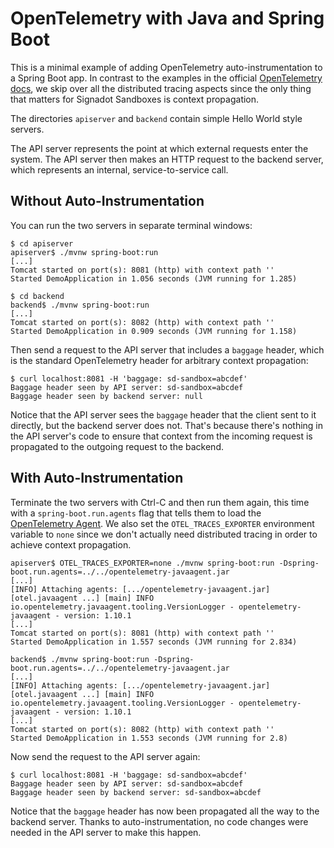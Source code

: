 # OpenTelemetry with Java and Spring Boot

This is a minimal example of adding OpenTelemetry auto-instrumentation to a Spring Boot app.
In contrast to the examples in the official [OpenTelemetry docs](https://opentelemetry.io/docs/instrumentation/java/examples/),
we skip over all the distributed tracing aspects since the only thing that matters
for Signadot Sandboxes is context propagation.

The directories `apiserver` and `backend` contain simple Hello World style servers.

The API server represents the point at which external requests enter the system.
The API server then makes an HTTP request to the backend server, which represents
an internal, service-to-service call.

## Without Auto-Instrumentation

You can run the two servers in separate terminal windows:

```console
$ cd apiserver
apiserver$ ./mvnw spring-boot:run
[...]
Tomcat started on port(s): 8081 (http) with context path ''
Started DemoApplication in 1.056 seconds (JVM running for 1.285)
```

```console
$ cd backend
backend$ ./mvnw spring-boot:run
[...]
Tomcat started on port(s): 8082 (http) with context path ''
Started DemoApplication in 0.909 seconds (JVM running for 1.158)
```

Then send a request to the API server that includes a `baggage` header, which is
the standard OpenTelemetry header for arbitrary context propagation:

```console
$ curl localhost:8081 -H 'baggage: sd-sandbox=abcdef'
Baggage header seen by API server: sd-sandbox=abcdef
Baggage header seen by backend server: null
```

Notice that the API server sees the `baggage` header that the client sent to it
directly, but the backend server does not. That's because there's nothing in the
API server's code to ensure that context from the incoming request is propagated
to the outgoing request to the backend.

## With Auto-Instrumentation

Terminate the two servers with Ctrl-C and then run them again, this time with
a `spring-boot.run.agents` flag that tells them to load the [OpenTelemetry Agent](https://opentelemetry.io/docs/instrumentation/java/automatic/).
We also set the `OTEL_TRACES_EXPORTER` environment variable to `none` since we
don't actually need distributed tracing in order to achieve context propagation.

```console
apiserver$ OTEL_TRACES_EXPORTER=none ./mvnw spring-boot:run -Dspring-boot.run.agents=../../opentelemetry-javaagent.jar
[...]
[INFO] Attaching agents: [.../opentelemetry-javaagent.jar]
[otel.javaagent ...] [main] INFO io.opentelemetry.javaagent.tooling.VersionLogger - opentelemetry-javaagent - version: 1.10.1
[...]
Tomcat started on port(s): 8081 (http) with context path ''
Started DemoApplication in 1.557 seconds (JVM running for 2.834)
```

```console
backend$ ./mvnw spring-boot:run -Dspring-boot.run.agents=../../opentelemetry-javaagent.jar
[...]
[INFO] Attaching agents: [.../opentelemetry-javaagent.jar]
[otel.javaagent ...] [main] INFO io.opentelemetry.javaagent.tooling.VersionLogger - opentelemetry-javaagent - version: 1.10.1
[...]
Tomcat started on port(s): 8082 (http) with context path ''
Started DemoApplication in 1.553 seconds (JVM running for 2.8)
```

Now send the request to the API server again:

```console
$ curl localhost:8081 -H 'baggage: sd-sandbox=abcdef'
Baggage header seen by API server: sd-sandbox=abcdef
Baggage header seen by backend server: sd-sandbox=abcdef
```

Notice that the `baggage` header has now been propagated all the way to the
backend server. Thanks to auto-instrumentation, no code changes were needed in
the API server to make this happen.
